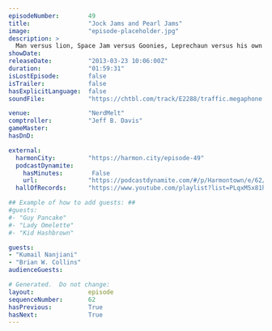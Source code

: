 ```yaml
---
episodeNumber:        49
title:                "Jock Jams and Pearl Jams"
image:                "episode-placeholder.jpg"
description: >
  Man versus lion, Space Jam versus Goonies, Leprechaun versus his own sexuality. Brian W. Collins retires his horror movie blog. Kumail Nanjiani and the rest of the D&D party finish their battle with specific parts of a dragon.
showDate:             
releaseDate:          "2013-03-23 10:06:00Z"
duration:             "01:59:31"
isLostEpisode:        false
isTrailer:            false
hasExplicitLanguage:  false
soundFile:            "https://chtbl.com/track/E2288/traffic.megaphone.fm/STA8399808518.mp3?updated=1554494017"

venue:                "NerdMelt"
comptroller:          "Jeff B. Davis"
gameMaster:           
hasDnD:               

external:
  harmonCity:         "https://harmon.city/episode-49"
  podcastDynamite:
    hasMinutes:        False
    url:              "https://podcastdynamite.com/#/p/Harmontown/e/62/49"
  hallOfRecords:      "https://www.youtube.com/playlist?list=PLqxM5x81hNObAhmN208IZGF1H87b-k1ns"

## Example of how to add guests: ##
#guests:
#- "Guy Pancake"
#- "Lady Omelette"
#- "Kid Hashbrown"

guests:
- "Kumail Nanjiani"
- "Brian W. Collins"
audienceGuests:

# Generated.  Do not change:
layout:               episode
sequenceNumber:       62
hasPrevious:          True
hasNext:              True
---
```


<!-- The episode description will be rendered here -->
<!-- Add your content below here -->

